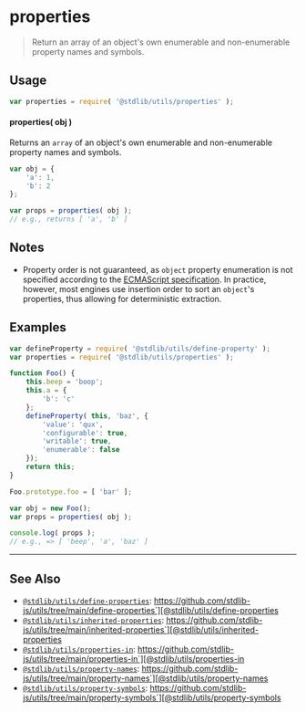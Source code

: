 <!--

@license Apache-2.0

Copyright (c) 2018 The Stdlib Authors.

Licensed under the Apache License, Version 2.0 (the "License");
you may not use this file except in compliance with the License.
You may obtain a copy of the License at

   http://www.apache.org/licenses/LICENSE-2.0

Unless required by applicable law or agreed to in writing, software
distributed under the License is distributed on an "AS IS" BASIS,
WITHOUT WARRANTIES OR CONDITIONS OF ANY KIND, either express or implied.
See the License for the specific language governing permissions and
limitations under the License.

-->

# properties

> Return an array of an object's own enumerable and non-enumerable property names and symbols.

<section class="usage">

## Usage

```javascript
var properties = require( '@stdlib/utils/properties' );
```

#### properties( obj )

Returns an `array` of an object's own enumerable and non-enumerable property names and symbols.

```javascript
var obj = {
    'a': 1,
    'b': 2
};

var props = properties( obj );
// e.g., returns [ 'a', 'b' ]
```

</section>

<!-- /.usage -->

<section class="notes">

## Notes

-   Property order is not guaranteed, as `object` property enumeration is not specified according to the [ECMAScript specification][ecma-262-for-in]. In practice, however, most engines use insertion order to sort an `object`'s properties, thus allowing for deterministic extraction.

</section>

<!-- /.notes -->

<section class="examples">

## Examples

<!-- eslint no-undef: "error" -->

```javascript
var defineProperty = require( '@stdlib/utils/define-property' );
var properties = require( '@stdlib/utils/properties' );

function Foo() {
    this.beep = 'boop';
    this.a = {
        'b': 'c'
    };
    defineProperty( this, 'baz', {
        'value': 'qux',
        'configurable': true,
        'writable': true,
        'enumerable': false
    });
    return this;
}

Foo.prototype.foo = [ 'bar' ];

var obj = new Foo();
var props = properties( obj );

console.log( props );
// e.g., => [ 'beep', 'a', 'baz' ]
```

</section>

<!-- /.examples -->

<!-- Section for related `stdlib` packages. Do not manually edit this section, as it is automatically populated. -->

<section class="related">

* * *

## See Also

-   [`@stdlib/utils/define-properties`][@stdlib/utils/define-properties]: https://github.com/stdlib-js/utils/tree/main/define-properties`][@stdlib/utils/define-properties
-   [`@stdlib/utils/inherited-properties`][@stdlib/utils/inherited-properties]: https://github.com/stdlib-js/utils/tree/main/inherited-properties`][@stdlib/utils/inherited-properties
-   [`@stdlib/utils/properties-in`][@stdlib/utils/properties-in]: https://github.com/stdlib-js/utils/tree/main/properties-in`][@stdlib/utils/properties-in
-   [`@stdlib/utils/property-names`][@stdlib/utils/property-names]: https://github.com/stdlib-js/utils/tree/main/property-names`][@stdlib/utils/property-names
-   [`@stdlib/utils/property-symbols`][@stdlib/utils/property-symbols]: https://github.com/stdlib-js/utils/tree/main/property-symbols`][@stdlib/utils/property-symbols

</section>

<!-- /.related -->

<!-- Section for all links. Make sure to keep an empty line after the `section` element and another before the `/section` close. -->

<section class="links">

[ecma-262-for-in]: http://www.ecma-international.org/ecma-262/5.1/#sec-12.6.4

<!-- <related-links> -->

[@stdlib/utils/define-properties]: https://github.com/stdlib-js/utils/tree/main/define-properties

[@stdlib/utils/inherited-properties]: https://github.com/stdlib-js/utils/tree/main/inherited-properties

[@stdlib/utils/properties-in]: https://github.com/stdlib-js/utils/tree/main/properties-in

[@stdlib/utils/property-names]: https://github.com/stdlib-js/utils/tree/main/property-names

[@stdlib/utils/property-symbols]: https://github.com/stdlib-js/utils/tree/main/property-symbols

<!-- </related-links> -->

</section>

<!-- /.links -->
